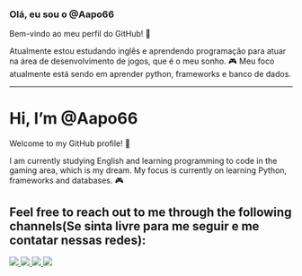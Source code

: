### Olá, eu sou o @Aapo66

Bem-vindo ao meu perfil do GitHub! 🚀

Atualmente estou estudando inglês e aprendendo programação para atuar na área de desenvolvimento de jogos, que é o meu sonho. 🎮
Meu foco atualmente está sendo em aprender python, frameworks e banco de dados.

---

# Hi, I’m @Aapo66

Welcome to my GitHub profile! 🚀

I am currently studying English and learning programming to code in the gaming area, which is my dream.
My focus is currently on learning Python, frameworks and databases. 🎮

## Feel free to reach out to me through the following channels(Se sinta livre para me seguir e me contatar nessas redes):


<a href="https://twitter.com/AndersonEl16064">
<img src="https://img.shields.io/badge/X-%23000000.svg?style=for-the-badge&logo=X&logoColor=white" /> </a>
<a href="https://linkedin.com/in/anderson-elvis-8a8406227">
<img src="https://img.shields.io/badge/linkedin-%230077B5.svg?style=for-the-badge&logo=linkedin&logoColor=white" />  </a>
<a href="https://app.netlify.com/teams/aapo66/sites">
<img src="https://img.shields.io/badge/netlify-%23000000.svg?style=for-the-badge&logo=netlify&logoColor=#00C7B7" />  </a>
<a href="mailto:andersonelvis191@gmail.com">
<img src="https://img.shields.io/badge/Gmail-D14836?style=for-the-badge&logo=gmail&logoColor=white" />  </a>

